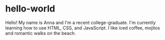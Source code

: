 # hello-world

Hello! My name is Anna and I'm a recent college-graduate.
I'm currently learning how to use HTML, CSS, and JavaScript.
I like iced coffee, mojitos and romantic walks on the beach. 
